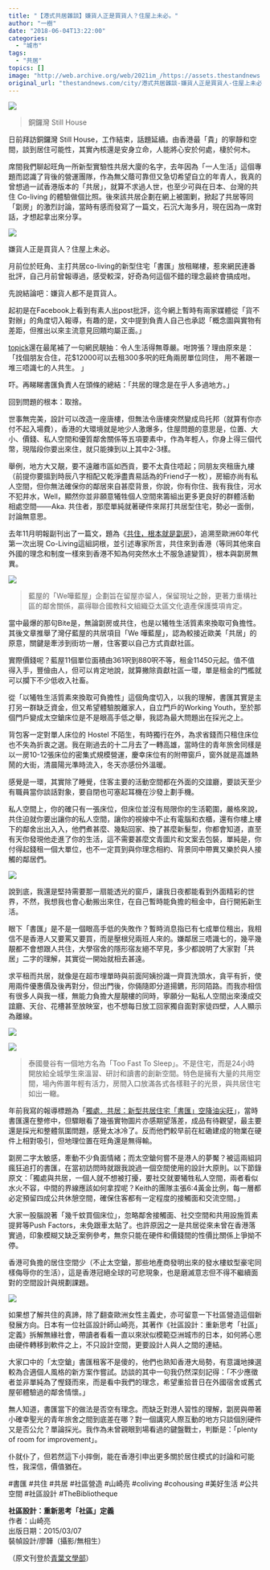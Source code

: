 ```yaml
---
title: "【港式共居雜談】嫌貨人正是買貨人？住屋上未必。"
author: "一樹"
date: "2018-06-04T13:22:00"
categories:
  - "城市"
tags:
  - "共居"
topics: []
image: "http://web.archive.org/web/2021im_/https://assets.thestandnews.com/media/photos/IMG_9896_BWa6B.JPG"
original_url: "thestandnews.com/city/港式共居雜談-嫌貨人正是買貨人-住屋上未必"
---
```

![](http://web.archive.org/web/2021im_/https://assets.thestandnews.com/media/photos/IMG_9896_BWa6B.JPG)
> 銅鑼灣 Still House

日前拜訪銅鑼灣 Still House，工作結束，話題延續。由香港最「貴」的寧靜和空間，談到居住可能性，其實內核還是安身立命，人能將心安於何處，棲於何木。

席間我們聊起旺角一所新型實驗性共居大廈的名字，去年因為「一人生活」這個專題而認識了背後的營運團隊，作為無父蔭可靠但又急切希望自立的年青人，我真的曾想過一試香港版本的「共居」，就算不求過人世，也至少可與在日本、台灣的共住 Co-living 的體驗做個比照。後來該共居企劃在網上被圍剿，掀起了共居等同「劏房」的激烈討論，當時有感而發寫了一篇文，石沉大海多月，現在因為一席對話，才想起拿出來分享。

![](http://web.archive.org/web/2021im_/https://assets.thestandnews.com/media/photos/IMG_9897_0lhgV.JPG)

嫌貨人正是買貨人？住屋上未必。

月前位於旺角、主打共居co-living的新型住宅「書匯」放租睇樓，惹來網民連番批評，自己月前曾報導過，感受較深，好奇為何這個不錯的理念最終會搞成咁。

先說結論吧：嫌貨人都不是買貨人。

起初是在Facebook上看到有素人出post批評，迄今網上暫時有兩家媒體從「貨不對辦」的角度切入報導，有趣的是，文中提到負責人自己也承認「概念圖與實物有差距，但推出以來主流意見回饋均屬正面。」

[topick](http://web.archive.org/web/20211229132624/https://topick.hket.com/article/2022969/%E3%80%8C%E6%9B%B8%E5%8C%AF%E3%80%8D%E6%8E%A8%E5%85%B1%E5%B1%85%E5%BA%8A%E4%BD%8D%E6%9C%88%E7%A7%9F3500%E3%80%80%E5%9C%B0%E7%94%A2%E7%B6%93%E7%B4%80%EF%BC%9A%E6%9C%80%E5%B9%B32800%E5%85%83%E5%8F%AF%E7%A7%9F%E5%90%8C%E5%8D%80%E5%8A%8F%E6%88%BF)還在最尾補了一句網民靚抽：令人生活得無尊嚴。咁誇張？理由原來是：「找個朋友合住，花$12000可以去租300多呎的旺角兩房單位同住， 用不著跟一堆三唔識七的人共生。 」

吓。再睇睇書匯負責人在頭條的總結：「共居的理念是在乎人多過地方。」

回到問題的根本：取捨。

世事無完美，設計可以改造一座唐樓，但無法令唐樓突然變成烏托邦（就算有你亦付不起入場費），香港的大環境就是地少人激爆多，住屋問題的意思是，位置、大小、價錢、私人空間和優質鄰舍關係等五項要素中，作為年輕人，你身上得三個代幣，現階段你要出來住，就只能揀到以上其中2-3樣。

舉例，地方大又靚，要不遠離市區如西貢，要不太貴住唔起；同朋友夾租唐九樓（前提你要搵到時辰八字相配又乾淨盡責易話為的Friend子一枚），房細亦尚有私人空間，但你無法確保你的鄰居來自甚麼背景，你說，你有你住、我有我住，河水不犯井水，Well，顯然你並非願意犧牲個人空間來籌組出更多更良好的群體活動相處空間───Aka. 共住者，那麼單純就著硬件來屌打共居型住宅，勢必一面倒，討論無意思。

去年11月明報副刊出了一篇文，題為《[共住，根本就是劏房](http://web.archive.org/web/20211229132624/https://www.facebook.com/SundayMingpao/posts/2252481158111567)》，追溯至歐洲60年代第一次出現 Co-Living這組詞根，並引述專家所言，共住來到香港（等同其他來自外國的理念和制度一樣來到香港不知為何突然水土不服急遽變質），根本與劏房無異。

![](http://web.archive.org/web/2021im_/https://assets.thestandnews.com/media/photos/1006997_BFPqE.png)
> 藍屋的「We嘩藍屋」企劃旨在留屋亦留人，保留現址之餘，更著力重構社區的鄰舍關係，贏得聯合國教科文組織亞太區文化遺產保護獎項肯定。

當中最爆的那句Bite是，無論劏房或共住，也是以犧牲生活質素來換取可負擔性。其後文章推舉了灣仔藍屋的共居項目「We 嘩藍屋」，認為較接近歐美「共居」的原意，關鍵是牽涉到街坊一層，住客要以自己方式貢獻社區。

實際價錢呢？藍屋11個單位面積由361呎到880呎不等，租金11450元起。值不值得入手，豐儉由人，但可以肯定地說，就算撇除貢獻社區一環，單是租金的門檻就可以攔下不少低收入社畜。

從「以犧牲生活質素來換取可負擔性」這個角度切入，以我的理解，書匯其實是主打另一群缺乏資金，但又希望體驗脫離家人，自立門戶的Working Youth，至於那個門戶變成太空鎗床位是不是眼高手低之舉，我認為最大問題出在採光之上。

背包客一定對單人床位的 Hostel 不陌生，有時獨行在外，為求省錢而只租住床位也不失為折衷之選。我在剛過去的十二月去了一轉高雄，當時住的青年旅舍同樣是以一房10-12張床位的密集式規模營運，慶幸床位有的附帶窗戶，窗外就是高雄熱鬧的大街，清晨陽光準時流入，冬天亦感份外溫暖。

感覺是一環，其實除了睡覺，住客主要的活動空間都在外面的交誼廳，要談天至少有職員當你談話對象，要自閉也可塞起耳機在沙發上劃手機。

私人空間上，你的確只有一張床位，但床位並沒有局限你的生活範圍，嚴格來說，共住迫就你要出讓你的私人空間，讓你的視線中不止有電腦和衣櫃，還有你樓上樓下的鄰舍出出入入，他們煮甚麼、幾點回家、換了甚麼新髮型，你都會知道，直至有天你發現他走進了你的生活，這不需要甚麼文青圖片和文案去包裝，單純是，你付得起錢租一個大單位，也不一定買到與你理念相約、背景同中帶異又樂於與人接觸的鄰居們。

![](http://web.archive.org/web/2021im_/https://assets.thestandnews.com/media/photos/IMG_4884_OYt2h.JPG)

說到底，我還是堅持需要那一扇能透光的窗戶，讓我日夜都能看到外面精彩的世界，不然，我想我也會心動搬出來住，在自己暫時能負擔的租金中，自行開拓新生活。

眼下「書匯」是不是一個眼高手低的失敗作？暫時消息指已有七成單位租出，我相信不是香港人又要罵又要買，而是壓根兒兩班人來的。嫌鄰居三唔識七的，幾平幾靚都不會想跟人共住，大學宿舍的隱形宿友絕不罕見，多少都說明了大家對「共居」二字的理解，其實從一開始就相去甚遠。

求平租而共居，就像是在超市埋單時與前面阿姨扮識一齊買洗頭水，貪平有折，使用兩件優惠價及後再對分，但出門後，你倆隨即分道揚鑣，形同陌路。而我亦相信有很多人與我一樣，無能力負擔大屋靚樓的同時，寧願分一點私人空間出來湊成交誼廳、天台、花槽甚至放映室，也不想每日放工回家獨自面對家徒四壁，人人顯示為離線。

![](http://web.archive.org/web/2021im_/https://assets.thestandnews.com/media/photos/IMG_2698_ZETk5.JPG)

![](http://web.archive.org/web/2021im_/https://assets.thestandnews.com/media/photos/IMG_2695_hgaY5.JPG)
> 泰國曼谷有一個地方名為「Too Fast To Sleep」。不是住宅，而是24小時開放給全城學生來溫習、研討和讀書的創新空間。特色是擁有大量的共用空間，場內佈置年輕有活力，房間入口放滿各式各樣鞋子的光景，與共居住宅如出一轍。

年前我寫的報導標題為「[獨處．共居：新型共居住宅「書匯」空降油尖旺](http://web.archive.org/web/20211229132624/http://www.metropop.com.hk/%E7%8D%A8%E8%99%95%E5%85%B1%E5%B1%85)」，當時書匯還在整修中，但驟眼看了幾張實物圖片亦感期望落差，成品有待觀望，最主要還是採光和整體氛圍問題，感覺太冰冷了。反而他們較早前在紅磡建成的物業在硬件上相對吸引，但地理位置在旺角還是無得輸。

劏房二字太敏感，牽動不少負面情緒；而太空鎗何嘗不是港人的夢魘？被這兩組詞瘋狂追打的書匯，在當初訪問時就跟我說過一個空間使用的設計大原則。以下節錄原文：「獨處與共居，一個人就不想被打擾，要社交就要犧牲私人空間，兩者看似水火不容，中間的界線應該如何拿捏呢？Keith的團隊主張6:4黃金比例，每一層都必定預留四成公共休憩空間，確保住客都有一定程度的接觸面和交流空間。」

大家一股腦說著「幾千蚊買個床位」，忽略鄰舍接觸面、社交空間和共用設施質素提昇等Push Factors，未免跟車太貼了。也許原因之一是共居從來未曾在香港落實過，印象模糊又缺乏案例參考，無奈只能在硬件和價錢間的性價比關係上爭拗不停。

香港可負擔的居住空間少（不止太空鎗，那些地產商發明出來的發水樓蚊型豪宅同樣侮辱你的生活），這是香港冠絕全球的可悲現象，也是磨滅意志但不得不繼續面對的空間設計與規劃課題。

![](http://web.archive.org/web/2021im_/https://assets.thestandnews.com/media/photos/9785-1430473342_0tIWQ.jpg)

如果想了解共住的真諦，除了翻查歐洲女性主義史，亦可留意一下社區營造這個新發展方向。日本有一位社區設計師山崎亮，其著作《社區設計：重新思考「社區」定義》拆解無緣社會，帶讀者看看一直以來狀似模範亞洲城市的日本，如何將心思由硬件轉移到軟件之上，不只設計空間，更要設計人與人之間的連結。

大家口中的「太空鎗」書匯租客不是傻的，他們也熟知香港大局勢，有意識地揀選較為合適個人風格的新方案作嘗試。訪談的其中一句我仍然深刻記得：「不少應徵者並非單純為了慳錢而來，而是看中我們的理念，希望重拾昔日在外國宿舍或舊式屋邨體驗過的鄰舍情懷。」

無人知道，書匯當下的做法是否空有理念。而缺乏對港人習性的理解，劏房與帶著小確幸聖光的青年旅舍之間到底差在哪？對一個講究人際互動的地方只談個別硬件又是否公允？單論採光。我作為未曾親眼到場看過的鍵盤戰士，判斷是：「plenty of room for improvement」。

仆就仆了，但若然這下小摔倒，能在香港引申出更多關於居住模式的討論和可能性，我深信，價值猶在。

#書匯 #共住 #共居 #社區營造 #山崎亮 #coliving #cohousing #美好生活 #公共空間 #社區設計 #TheBibliotheque

**社區設計：重新思考「社區」定義**  
作者：山崎亮  
出版日期：2015/03/07  
裝幀設計/廖韡（攝影/無相生）

（原文刊登於[青葉文學部](http://web.archive.org/web/20211229132624/http://aobabungakubu.blogspot.com/2018/05/colivinginghongkong.html)）